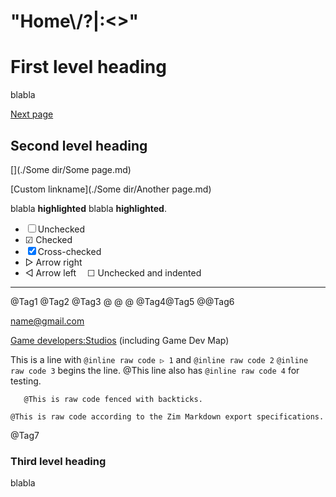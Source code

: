 # "Home\\/?|:<>"
First level heading
===================

blabla

[Next page](./subpage.md)

Second level heading
--------------------

[](./Some dir/Some page.md)

[Custom linkname](./Some dir/Another page.md)

blabla __highlighted__ blabla __highlighted__.

* ☐ Unchecked
* ☑ Checked
* ☒ Cross-checked
* ▷ Arrow right
* ◁ Arrow left
&emsp;☐ Unchecked and indented

*****

@Tag1 @Tag2 @Tag3
@ @
@
@Tag4@Tag5
@@Tag6

[name@gmail.com](mailto:name@gmail.com)

[Game developers:Studios]() (including Game Dev Map)

This is a line with `@inline raw code ▷ 1` and `@inline raw code 2`
`@inline raw code 3` begins the line.
@This line also has `@inline raw code 4` for testing.

```
   @This is raw code fenced with backticks.
```

	@This is raw code according to the Zim Markdown export specifications.
@Tag7

### Third level heading

blabla

